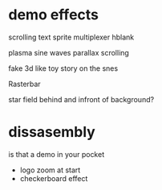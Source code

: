# demo effects
scrolling text
sprite multiplexer
hblank

plasma
sine waves
parallax scrolling

fake 3d like toy story on the snes

Rasterbar 

star field
    behind and infront of background?

# dissasembly
is that a demo in your pocket

- logo zoom at start
- checkerboard effect

